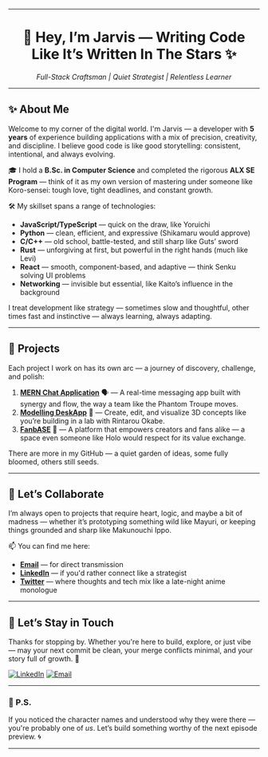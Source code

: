 
---

<!-- Main Header -->
<h1 align="center">👋 Hey, I’m Jarvis — Writing Code Like It’s Written In The Stars ✨</h1>
<p align="center">
  <em>Full-Stack Craftsman | Quiet Strategist | Relentless Learner</em>
</p>

---

<!-- About Me Section -->
## ✨ About Me

Welcome to my corner of the digital world. I'm Jarvis — a developer with **5 years** of experience building applications with a mix of precision, creativity, and discipline. I believe good code is like good storytelling: consistent, intentional, and always evolving.

🎓 I hold a **B.Sc. in Computer Science** and completed the rigorous **ALX SE Program** — think of it as my own version of mastering under someone like Koro-sensei: tough love, tight deadlines, and constant growth.

🛠️ My skillset spans a range of technologies:
- **JavaScript/TypeScript** — quick on the draw, like Yoruichi
- **Python** — clean, efficient, and expressive (Shikamaru would approve)
- **C/C++** — old school, battle-tested, and still sharp like Guts’ sword
- **Rust** — unforgiving at first, but powerful in the right hands (much like Levi)
- **React** — smooth, component-based, and adaptive — think Senku solving UI problems
- **Networking** — invisible but essential, like Kaito’s influence in the background

I treat development like strategy — sometimes slow and thoughtful, other times fast and instinctive — always learning, always adapting.

---

<!-- My Projects Section -->
## 🧩 Projects

Each project I work on has its own arc — a journey of discovery, challenge, and polish:

1. [**MERN Chat Application**](https://github.com/Twhite2/MERN_chatapp) 🗣️ — A real-time messaging app built with synergy and flow, the way a team like the Phantom Troupe moves.
2. [**Modelling DeskApp**](https://github.com/Twhite2/Modelling_Deskapp) 🎨 — Create, edit, and visualize 3D concepts like you’re building in a lab with Rintarou Okabe.
3. [**FanbASE**](https://github.com/Twhite2/fanbase) 🔗 — A platform that empowers creators and fans alike — a space even someone like Holo would respect for its value exchange.

There are more in my GitHub — a quiet garden of ideas, some fully bloomed, others still seeds.

---

<!-- Collaboration Section -->
## 🤝 Let’s Collaborate

I’m always open to projects that require heart, logic, and maybe a bit of madness — whether it’s prototyping something wild like Mayuri, or keeping things grounded and sharp like Makunouchi Ippo.

📫 You can find me here:
- [**Email**](mailto:emmanuelmieye@gmail.com) — for direct transmission
- [**LinkedIn**](https://www.linkedin.com/in/emmanuel-frank-opigo-52788a230/) — if you'd rather connect like a strategist
- [**Twitter**](https://twitter.com/Tmieyewhite) — where thoughts and tech mix like a late-night anime monologue

---

<!-- Contact Section -->
## 🧭 Let’s Stay in Touch

Thanks for stopping by. Whether you're here to build, explore, or just vibe — may your next commit be clean, your merge conflicts minimal, and your story full of growth. 🌿

[![LinkedIn](https://img.shields.io/badge/LinkedIn-Connect-blue?style=flat-square&logo=linkedin)](https://www.linkedin.com/in/emmanuel-frank-opigo-52788a230/)
[![Email](https://img.shields.io/badge/Email-Contact-red?style=flat-square&logo=gmail)](mailto:emmanuelmieye@gmail.com)

---

### 📝 P.S.

If you noticed the character names and understood why they were there — you're probably one of *us*. Let’s build something worthy of the next episode preview. 🌀

---
